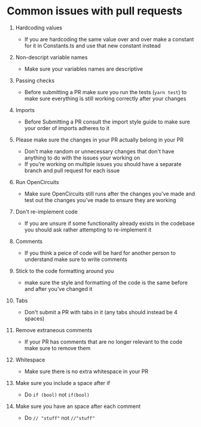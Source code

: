 # Common issues with pull requests
1. Hardcoding values
    * If you are hardcoding the same value over and over make a constant for it in Constants.ts and use that new constant instead

2. Non-descript variable names
    * Make sure your variables names are descriptive

3. Passing checks
    * Before submitting a PR make sure you run the tests (`yarn test`) to make sure everything is still working correctly after your changes

4. Imports
    * Before Submitting a PR consult the import style guide to make sure your order of imports adheres to it

5. Please make sure the changes in your PR actually belong in your PR
    * Don't make random or unnecessary changes that don't have anything to do with the issues your working on
    * If you’re working on multiple issues you should have a separate branch and pull request for each issue

6. Run OpenCircuits
    * Make sure OpenCircuits still runs after the changes you've made and test out the changes you've made to ensure they are working

7. Don't re-implement code
    * If you are unsure if some functionality already exists in the codebase you should ask rather attempting to re-implement it

8. Comments
    * If you think a peice of code will be hard for another person to understand make sure to write comments

9. Stick to the code formatting around you
    * make sure the style and formatting of the code is the same before and after you've changed it

10. Tabs
    * Don't submit a PR with tabs in it (any tabs should instead be 4 spaces)

11. Remove extraneous comments
    * If your PR has comments that are no longer relevant to the code make sure to remove them

12. Whitespace
    * Make sure there is no extra whitespace in your PR

13. Make sure you include a space after if
    *  Do ```if (bool)``` not ```if(bool)```

14. Make sure you have an space after each comment
    *  Do ```// "stuff"``` not ```//"stuff"```
